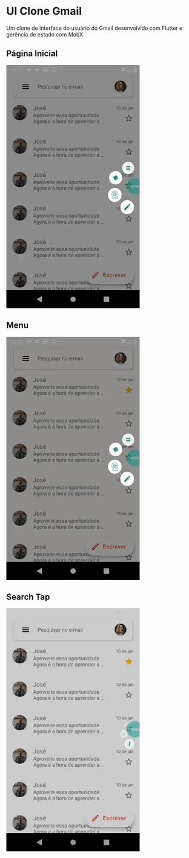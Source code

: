 # UI Clone Gmail

Um clone de interface do usuário do Gmail desenvolvido com Flutter e gerência de estado com MobX.

## Página Inicial

![Alt text](assets/gifs/home.gif?raw=true "Title")

## Menu

![Alt text](assets/gifs/menu.gif?raw=true "Title")

## Search Tap

![Alt text](assets/gifs/search.gif?raw=true "Title")
